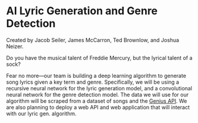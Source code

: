 # AI Lyric Generation and Genre Detection
Created by Jacob Seiler, James McCarron, Ted Brownlow, and Joshua Neizer.

Do you have the musical talent of Freddie Mercury, but the lyrical talent of a sock?

Fear no more—our team is building a deep learning algorithm to generate song lyrics given a key term and genre. Specifically, we will be using a recursive neural network for the lyric generation model, and a convolutional neural network for the genre detection model. The data we will use for our algorithm will be scraped from a dataset of songs and the [Genius API](https://github.com/johnwmillr/LyricsGenius). We are also planning to deploy a web API and web application that will interact with our lyric gen. algorithm.
